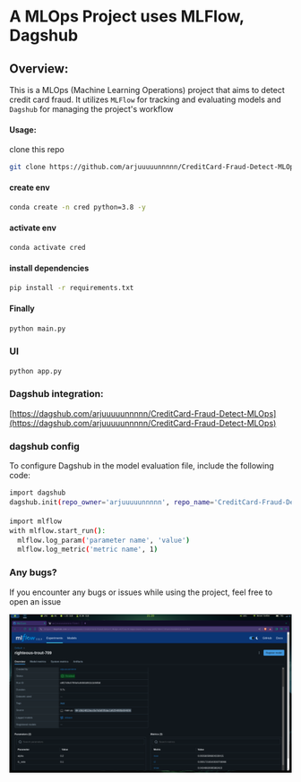 # A MLOps Project uses MLFlow, Dagshub

## Overview:
This is a MLOps (Machine Learning Operations) project that aims to detect credit card fraud. It utilizes `MLFlow` for tracking and evaluating models and `Dagshub` for managing the project's workflow


#### Usage:

clone this repo
```bash
git clone https://github.com/arjuuuuunnnnn/CreditCard-Fraud-Detect-MLOps.git
```

#### create env 
```bash
conda create -n cred python=3.8 -y
```

#### activate env
```bash
conda activate cred
```

#### install dependencies
```bash
pip install -r requirements.txt
```

#### Finally
```bash
python main.py
```
### UI
```bash
python app.py
```


### Dagshub integration:
[https://dagshub.com/arjuuuuunnnnn/CreditCard-Fraud-Detect-MLOps](https://dagshub.com/arjuuuuunnnnn/CreditCard-Fraud-Detect-MLOps)

### dagshub config
To configure Dagshub in the model evaluation file, include the following code:

```bash
import dagshub
dagshub.init(repo_owner='arjuuuuunnnnn', repo_name='CreditCard-Fraud-Detect-MLOps', mlflow=True)

import mlflow
with mlflow.start_run():
  mlflow.log_param('parameter name', 'value')
  mlflow.log_metric('metric name', 1)
```

### Any bugs?
If you encounter any bugs or issues while using the project, feel free to open an issue

![](images/image.png)
